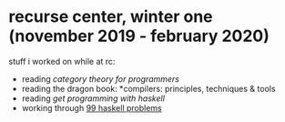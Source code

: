 # recurse center, winter one (november 2019 - february 2020)

stuff i worked on while at rc:
* reading *category theory for programmers*
* reading the dragon book: *compilers: principles, techniques & tools
* reading *get programming with haskell*
* working through [99 haskell problems](https://wiki.haskell.org/H-99:_Ninety-Nine_Haskell_Problems)
